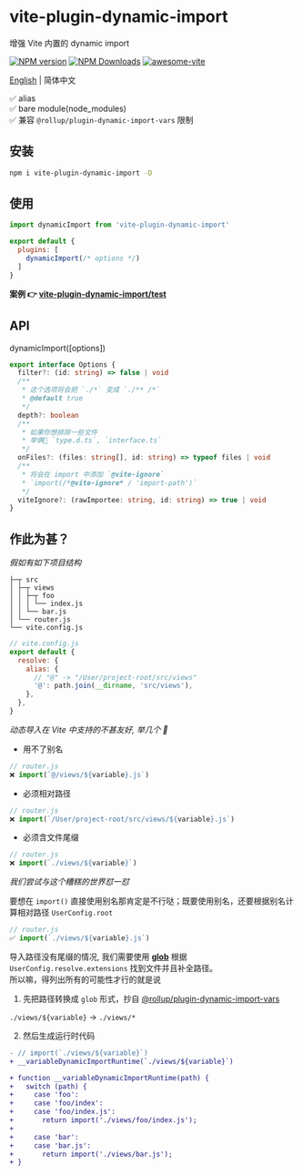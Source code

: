 # vite-plugin-dynamic-import

增强 Vite 内置的 dynamic import

[![NPM version](https://img.shields.io/npm/v/vite-plugin-dynamic-import.svg)](https://npmjs.org/package/vite-plugin-dynamic-import)
[![NPM Downloads](https://img.shields.io/npm/dm/vite-plugin-dynamic-import.svg?style=flat)](https://npmjs.org/package/vite-plugin-dynamic-import)
[![awesome-vite](https://awesome.re/badge.svg)](https://github.com/vitejs/awesome-vite)

[English](https://github.com/vite-plugin/vite-plugin-dynamic-import#readme) | 简体中文

✅ alias  
✅ bare module(node_modules)  
✅ 兼容 `@rollup/plugin-dynamic-import-vars` 限制   

## 安装

```bash
npm i vite-plugin-dynamic-import -D
```

## 使用

```javascript
import dynamicImport from 'vite-plugin-dynamic-import'

export default {
  plugins: [
    dynamicImport(/* options */)
  ]
}
```

**案例 👉 [vite-plugin-dynamic-import/test](https://github.com/vite-plugin/vite-plugin-dynamic-import/blob/main/test)**


## API

dynamicImport([options])

```ts
export interface Options {
  filter?: (id: string) => false | void
  /**
   * 这个选项将会把 `./*` 变成 `./** /*`
   * @default true
   */
  depth?: boolean
  /**
   * 如果你想排除一些文件  
   * 举俩🌰 `type.d.ts`, `interface.ts`
   */
  onFiles?: (files: string[], id: string) => typeof files | void
  /**
   * 将会在 import 中添加 `@vite-ignore`  
   * `import(/*@vite-ignore* / 'import-path')`
   */
  viteIgnore?: (rawImportee: string, id: string) => true | void
}
```

## 作此为甚？

*假如有如下项目结构*

```tree
├─┬ src
│ ├─┬ views
│ │ ├─┬ foo
│ │ │ └── index.js
│ │ └── bar.js
│ └── router.js
└── vite.config.js
```

```js
// vite.config.js
export default {
  resolve: {
    alias: {
      // "@" -> "/User/project-root/src/views"
      '@': path.join(__dirname, 'src/views'),
    },
  },
}
```

*动态导入在 Vite 中支持的不甚友好, 举几个 🌰*

- 用不了别名

```js
// router.js
❌ import(`@/views/${variable}.js`)
```

- 必须相对路径

```js
// router.js
❌ import(`/User/project-root/src/views/${variable}.js`)
```

- 必须含文件尾缀

```js
// router.js
❌ import(`./views/${variable}`)
```

*我们尝试与这个糟糕的世界怼一怼*

要想在 `import()` 直接使用别名那肯定是不行哒；既要使用别名，还要根据别名计算相对路径 `UserConfig.root`

```js
// router.js
✅ import(`./views/${variable}.js`)
```

导入路径没有尾缀的情况, 我们需要使用 **[glob](https://www.npmjs.com/package/fast-glob)** 根据 `UserConfig.resolve.extensions` 找到文件并且补全路径。    
所以嘛，得列出所有的可能性才行的就是说

1. 先把路径转换成 `glob` 形式，抄自 [@rollup/plugin-dynamic-import-vars](https://github.com/rollup/plugins/tree/master/packages/dynamic-import-vars#how-it-works)

`./views/${variable}` -> `./views/*`

2. 然后生成运行时代码

```diff
- // import(`./views/${variable}`)
+ __variableDynamicImportRuntime(`./views/${variable}`)

+ function __variableDynamicImportRuntime(path) {
+   switch (path) {
+     case 'foo':
+     case 'foo/index':
+     case 'foo/index.js':
+       return import('./views/foo/index.js');
+ 
+     case 'bar':
+     case 'bar.js':
+       return import('./views/bar.js');
+ }
```
